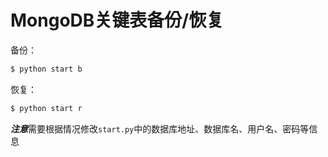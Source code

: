# MongoDB关键表备份/恢复

备份：

```bash
$ python start b
```

恢复：

```bash
$ python start r
```

***注意***需要根据情况修改`start.py`中的数据库地址、数据库名、用户名、密码等信息